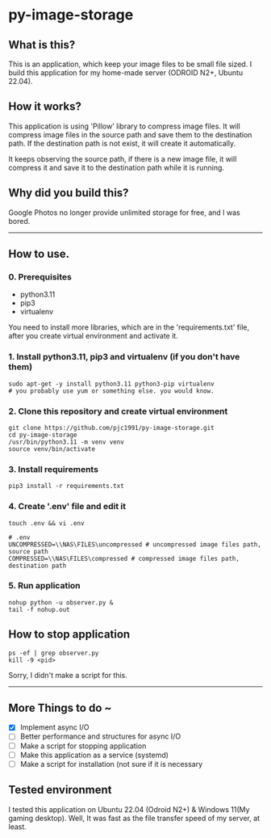 # py-image-storage

## What is this?

This is an application, which keep your image files to be small file sized. I build this application for my home-made server (ODROID N2+, Ubuntu 22.04).

## How it works?

This application is using 'Pillow' library to compress image files. It will compress image files in the source path and save them to the destination path. If the destination path is not exist, it will create it automatically.

It keeps observing the source path, if there is a new image file, it will compress it and save it to the destination path while it is running.

## Why did you build this?

Google Photos no longer provide unlimited storage for free, and I was bored.

---

## How to use.

### 0. Prerequisites

- python3.11
- pip3
- virtualenv

You need to install more libraries, which are in the 'requirements.txt' file, after you create virtual environment and activate it.

### 1. Install python3.11, pip3 and virtualenv (if you don't have them)

```shell
sudo apt-get -y install python3.11 python3-pip virtualenv
# you probably use yum or something else. you would know.
```

### 2. Clone this repository and create virtual environment

```shell
git clone https://github.com/pjc1991/py-image-storage.git
cd py-image-storage
/usr/bin/python3.11 -m venv venv
source venv/bin/activate
```

### 3. Install requirements

```shell
pip3 install -r requirements.txt
```

### 4. Create '.env' file and edit it

```shell
touch .env && vi .env
```

```shell
# .env
UNCOMPRESSED=\\NAS\FILES\uncompressed # uncompressed image files path, source path
COMPRESSED=\\NAS\FILES\compressed # compressed image files path, destination path
```

### 5. Run application

```shell
nohup python -u observer.py &
tail -f nohup.out
```

## How to stop application

```shell
ps -ef | grep observer.py
kill -9 <pid>
```
Sorry, I didn't make a script for this.

---
## More Things to do ~

- [X] Implement async I/O
- [ ] Better performance and structures for async I/O
- [ ] Make a script for stopping application
- [ ] Make this application as a service (systemd)
- [ ] Make a script for installation (not sure if it is necessary

## Tested environment

I tested this application on Ubuntu 22.04 (Odroid N2+) & Windows 11(My gaming desktop). 
Well, It was fast as the file transfer speed of my server, at least.
